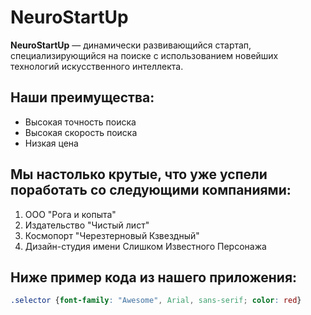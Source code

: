 # NeuroStartUp
**NeuroStartUp** — динамически развивающийся стартап, специализирующийся на поиске с использованием 
 новейших технологий искусственного интеллекта.

## Наши преимущества:
* Высокая точность поиска
* Высокая скорость поиска
* Низкая цена

## Мы настолько крутые, что уже успели поработать со следующими компаниями:
1. ООО "Рога и копыта"
1. Издательство  "Чистый лист"
1. Космопорт  "Черезтерновый Кзвездный"
1. Дизайн-студия имени Слишком Известного Персонажа

## Ниже пример кода из нашего приложения:
```css
.selector {font-family: "Awesome", Arial, sans-serif; color: red}
```